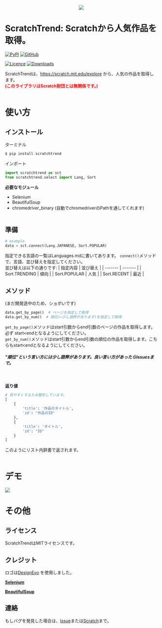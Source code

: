 <div align="center"><img src="https://user-images.githubusercontent.com/105550500/197376654-a36e55d0-35ac-42c8-aed5-23e9a48c04fd.jpg" /></div>

# ScratchTrend: Scratchから人気作品を取得。
[![PyPI](https://img.shields.io/badge/PyPI-dummy?style=for-the-badge&logo=pypi&labelColor=gray&color=red)](https://pypi.org/project/scratchtrend/)
[![GitHub](https://img.shields.io/badge/GitHub-dummy?style=for-the-badge&logo=github&labelColor=gray&color=blue)](https://pypi.org/project/scratchtrend/)

[![Licence](https://img.shields.io/github/license/henji243/ScratchTrend)](https://github.com/henji243/ScratchTrend)
[![Downloads](https://img.shields.io/pypi/dd/scratchtrend?color=%2383ccd2&label=PyPI%20Downloads&logo=PyPI&logoColor=%2383ccd2)](https://pypi.org/project/scratchtrend)

ScratchTrendは、https://scratch.mit.edu/explore から、人気の作品を取得します。
<br />
<span style="color:red;">**(このライブラリはScratch財団とは無関係です。)**</span>
<br /><br />
# 使い方
## インストール
ターミナル
```sh
$ pip install scratchtrend
```
インポート
```python
import scratchtrend as sct
from scratchtrend.select import Lang, Sort
```
**必要なモジュール**
- Selenium
- BeautifulSoup
- chromedriver_binary (自動でchromedriverのPathを通してくれます)
<br /><br />

## 準備
```python
# example
data = sct.connect(Lang.JAPANESE, Sort.POPULAR)
```
指定できる言語の一覧はLanguages.mdに書いてあります。
```connect()```メソッドで、言語、並び替えを指定してください。<br />
並び替えは以下の通りです:
| 指定内容 | 並び替え |
| ------- | ------- |
| Sort.TRENDING | 傾向 |
| Sort.POPULAR | 人気 |
| Sort.RECENT | 最近 |
<br />

## メソッド
(まだ開発途中のため、ショボいです)
```python
data.get_by_page()  # ページを指定して取得
data.get_by_num()  # 順位(←少し語弊があります)を指定して取得
```
```get_by_page()```メソッドはstart引数からend引数のページの作品を取得します。必ず start&lt;endとなるようにしてください。<br />
```get_by_num()```メソッドはstart引数からend引数の順位の作品を取得します。こちらもstart&lt;endとなるようにしてください。
##### "順位"という言い方には少し語弊があります。良い言い方があったらIssuesまで。
<br />

**返り値**
```python
# 見やすくするため整形しています。
[
    {
        'title': '作品のタイトル',
        'id': "作品のID"
    },
    {
        'title': 'タイトル',
        'id': "ID"
    }
]
```
このようにリスト内辞書で返されます。
<br /><br />
# デモ
<a href="https://youtu.be/P-7ia4hHtjY" target="_blank"><img src="https://user-images.githubusercontent.com/105550500/198833200-901bc950-6799-4ec0-852a-8a1af70ee87f.png" /></a>


# その他
## ライセンス
ScratchTrendはMITライセンスです。
## クレジット
<div>ロゴは<a href="https://www.designevo.com/jp/" title="無料オンラインロゴメーカー">DesignEvo</a> を使用しました。</div>

[**Selenium**](https://github.com/SeleniumHQ/selenium)

[**BeautifulSoup**](https://www.crummy.com/software/BeautifulSoup/)
## 連絡
もしバグを発見した場合は、[Issue](https://github.com/henji243/ScratchTrend/issues)または[Scratch](https://scratch.mit.edu/projects/753404201/)まで。